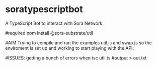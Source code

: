 # soratypescriptbot
A TypeScript Bot to interact with Sora Network

#required
npm install @sora-substrate/util

#AIM
Trying to compile and run the examples util.js and swap.js so the enviroment is set up and working to start playing with the API.

#ISSUES: getting a bunch of errors when
tsc util.ts
#output > out.txt
